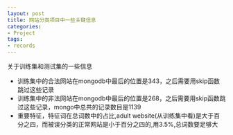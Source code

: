 ```yaml
---
layout: post  
title: 网站分类项目中一些关键信息  
categories: 
- Project
tags:
- records
---
```


关于训练集和测试集的一些信息
- 训练集中的合法网站在mongodb中最后的位置是343，之后需要用skip函数跳过这些记录
- 训练集中的非法网站在mongodb中最后的位置是268，之后需要用skip函数跳过这些记录，mongo中总共的记录数目是1139
- 重要特征，特征词在总词数中的占比,adult website(从训练集中看)是大于百分之四，而被误分类的正常网站是小于百分之四的,用3.5%,总词数要足够大
